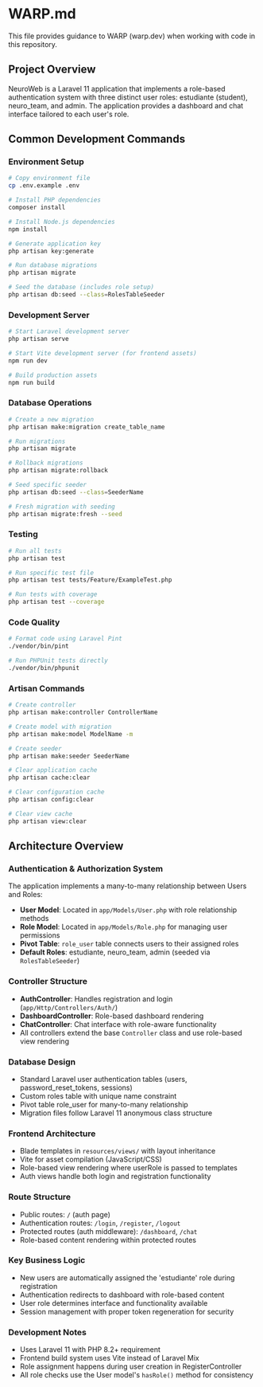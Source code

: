 # WARP.md

This file provides guidance to WARP (warp.dev) when working with code in this repository.

## Project Overview

NeuroWeb is a Laravel 11 application that implements a role-based authentication system with three distinct user roles: estudiante (student), neuro_team, and admin. The application provides a dashboard and chat interface tailored to each user's role.

## Common Development Commands

### Environment Setup
```bash
# Copy environment file
cp .env.example .env

# Install PHP dependencies
composer install

# Install Node.js dependencies
npm install

# Generate application key
php artisan key:generate

# Run database migrations
php artisan migrate

# Seed the database (includes role setup)
php artisan db:seed --class=RolesTableSeeder
```

### Development Server
```bash
# Start Laravel development server
php artisan serve

# Start Vite development server (for frontend assets)
npm run dev

# Build production assets
npm run build
```

### Database Operations
```bash
# Create a new migration
php artisan make:migration create_table_name

# Run migrations
php artisan migrate

# Rollback migrations
php artisan migrate:rollback

# Seed specific seeder
php artisan db:seed --class=SeederName

# Fresh migration with seeding
php artisan migrate:fresh --seed
```

### Testing
```bash
# Run all tests
php artisan test

# Run specific test file
php artisan test tests/Feature/ExampleTest.php

# Run tests with coverage
php artisan test --coverage
```

### Code Quality
```bash
# Format code using Laravel Pint
./vendor/bin/pint

# Run PHPUnit tests directly
./vendor/bin/phpunit
```

### Artisan Commands
```bash
# Create controller
php artisan make:controller ControllerName

# Create model with migration
php artisan make:model ModelName -m

# Create seeder
php artisan make:seeder SeederName

# Clear application cache
php artisan cache:clear

# Clear configuration cache
php artisan config:clear

# Clear view cache
php artisan view:clear
```

## Architecture Overview

### Authentication & Authorization System
The application implements a many-to-many relationship between Users and Roles:
- **User Model**: Located in `app/Models/User.php` with role relationship methods
- **Role Model**: Located in `app/Models/Role.php` for managing user permissions
- **Pivot Table**: `role_user` table connects users to their assigned roles
- **Default Roles**: estudiante, neuro_team, admin (seeded via `RolesTableSeeder`)

### Controller Structure
- **AuthController**: Handles registration and login (`app/Http/Controllers/Auth/`)
- **DashboardController**: Role-based dashboard rendering
- **ChatController**: Chat interface with role-aware functionality
- All controllers extend the base `Controller` class and use role-based view rendering

### Database Design
- Standard Laravel user authentication tables (users, password_reset_tokens, sessions)
- Custom roles table with unique name constraint
- Pivot table role_user for many-to-many relationship
- Migration files follow Laravel 11 anonymous class structure

### Frontend Architecture
- Blade templates in `resources/views/` with layout inheritance
- Vite for asset compilation (JavaScript/CSS)
- Role-based view rendering where userRole is passed to templates
- Auth views handle both login and registration functionality

### Route Structure
- Public routes: `/` (auth page)
- Authentication routes: `/login`, `/register`, `/logout`
- Protected routes (auth middleware): `/dashboard`, `/chat`
- Role-based content rendering within protected routes

### Key Business Logic
- New users are automatically assigned the 'estudiante' role during registration
- Authentication redirects to dashboard with role-based content
- User role determines interface and functionality available
- Session management with proper token regeneration for security

### Development Notes
- Uses Laravel 11 with PHP 8.2+ requirement
- Frontend build system uses Vite instead of Laravel Mix
- Role assignment happens during user creation in RegisterController
- All role checks use the User model's `hasRole()` method for consistency
